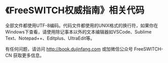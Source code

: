 # 《FreeSWITCH权威指南》相关代码

全部文件都使用UTF-8编码。代码文件都使用的UNIX格式的换行符，如果你在Windows下查看，请使用除记事本以外的文本编辑器如VSCode、Sublime Text、Notepad++、Editplus、UltraEdit等。

有任何问题，请访问 http://book.dujinfang.com 或加微信公众号 FreeSWITCH-CN 获取更多信息。
